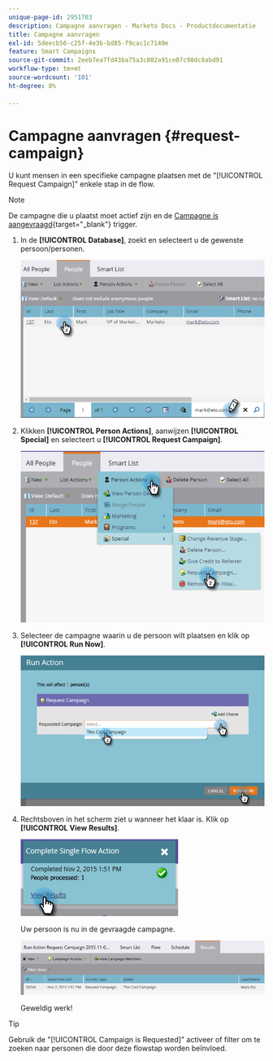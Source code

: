 ```yaml
---
unique-page-id: 2951703
description: Campagne aanvragen - Marketo Docs - Productdocumentatie
title: Campagne aanvragen
exl-id: 5deecb56-c25f-4e3b-bd85-f9cac1c7149e
feature: Smart Campaigns
source-git-commit: 2eeb7ea7fd43ba75a3c802a91ce07c90dc8abd91
workflow-type: tm+mt
source-wordcount: '101'
ht-degree: 0%

---
```


# Campagne aanvragen {#request-campaign}

U kunt mensen in een specifieke campagne plaatsen met de &quot;[!UICONTROL Request Campaign]&quot; enkele stap in de flow.

>[!NOTE]
>
>De campagne die u plaatst moet actief zijn en de [Campagne is aangevraagd](/help/marketo/product-docs/core-marketo-concepts/smart-campaigns/using-smart-campaigns/setting-up-a-trigger-smart-campaign-for-sales-using-campaign-is-requested.md){target="_blank"} trigger.

1. In de **[!UICONTROL Database]**, zoekt en selecteert u de gewenste persoon/personen.

   ![](assets/one-5.png)

1. Klikken **[!UICONTROL Person Actions]**, aanwijzen **[!UICONTROL Special]** en selecteert u **[!UICONTROL Request Campaign]**.

   ![](assets/two-5.png)

1. Selecteer de campagne waarin u de persoon wilt plaatsen en klik op **[!UICONTROL Run Now]**.

   ![](assets/three-4.png)

1. Rechtsboven in het scherm ziet u wanneer het klaar is. Klik op **[!UICONTROL View Results]**.

   ![](assets/four-4.png)

   Uw persoon is nu in de gevraagde campagne.

   ![](assets/five-1.png)

   Geweldig werk!

>[!TIP]
>
>Gebruik de &quot;[!UICONTROL Campaign is Requested]&quot; activeer of filter om te zoeken naar personen die door deze flowstap worden beïnvloed.
